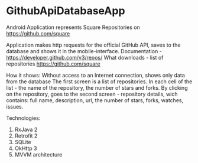 # GithubApiDatabaseApp
Android Application represents Square Repositories on https://github.com/square

Application makes http requests for the official GitHub API, saves to the database and shows it in the mobile-interface.
Documentation - https://developer.github.com/v3/repos/
 What downloads - list of repositories https://github.com/square

How it shows:
Without access to an Internet connection, shows only data from the database
The first screen is a list of repositories.
In each cell of the list - the name of the repository, the number of stars and forks.
By clicking on the repository, goes to the second screen - repository details, wich contains:
full name, description, url, the number of stars, forks, watches, issues.

Technologies: 
1. RxJava 2
2. Retrofit 2
3. SQLite
4. OkHttp 3
5. MVVM architecture
